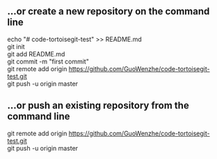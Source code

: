 ## ...or create a new repository on the command line

echo "# code-tortoisegit-test" >> README.md  
git init  
git add README.md  
git commit -m "first commit"  
git remote add origin https://github.com/GuoWenzhe/code-tortoisegit-test.git  
git push -u origin master  

## ...or push an existing repository from the command line

git remote add origin https://github.com/GuoWenzhe/code-tortoisegit-test.git  
git push -u origin master  
